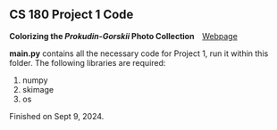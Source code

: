 ## CS 180 Project 1 Code

**Colorizing the _Prokudin-Gorskii_ Photo Collection**&emsp;[Webpage](https://davidpaulwei.github.io/cs180/proj1/)

**main.py** contains all the necessary code for Project 1, run it within this folder. The following libraries are required:

1. numpy
2. skimage
3. os

Finished on Sept 9, 2024.

